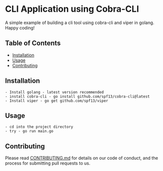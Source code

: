 # CLI Application using Cobra-CLI

A simple example of building a cli tool using cobra-cli and viper in golang. Happy coding!

## Table of Contents

- [Installation](#installation)
- [Usage](#usage)
- [Contributing](#contributing)

## Installation

    - Install golang - latest version recommended
    - install cobra-cli - go install github.com/spf13/cobra-cli@latest
    - Install viper - go get github.com/spf13/viper

## Usage

    - cd into the project directory
    - try - go run main.go

## Contributing

Please read [CONTRIBUTING.md](https://gist.github.com/PurpleBooth/b24679402957c63ec426) for details on our code of conduct, and the process for submitting pull requests to us.
